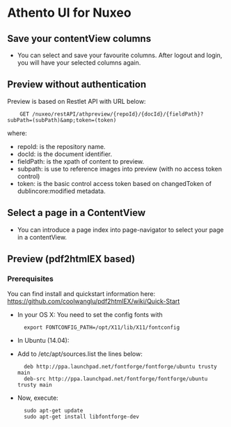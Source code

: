 # Athento UI for Nuxeo #

## Save your contentView columns ##

- You can select and save your favourite columns. After logout and login, you will have your selected columns again.


## Preview without authentication ##

Preview is based on Restlet API with URL below:

        GET /nuxeo/restAPI/athpreview/{repoId}/{docId}/{fieldPath}?subPath=(subPath)&amp;token=(token)

where:

- repoId: is the repository name.
- docId: is the document identifier.
- fieldPath: is the xpath of content to preview.
- subpath: is use to reference images into preview (with no access token control)
- token: is the basic control access token based on changedToken of dublincore:modified metadata.

## Select a page in a ContentView ##

- You can introduce a page index into page-navigator to select your page in a contentView.


## Preview (pdf2htmlEX based) ##

### Prerequisites ###

You can find install and quickstart information here: https://github.com/coolwanglu/pdf2htmlEX/wiki/Quick-Start

- In your OS X: You need to set the config fonts with

        export FONTCONFIG_PATH=/opt/X11/lib/X11/fontconfig

- In Ubuntu (14.04):

- Add to /etc/apt/sources.list the lines below:

        deb http://ppa.launchpad.net/fontforge/fontforge/ubuntu trusty main
        deb-src http://ppa.launchpad.net/fontforge/fontforge/ubuntu trusty main

- Now, execute:

        sudo apt-get update
        sudo apt-get install libfontforge-dev

